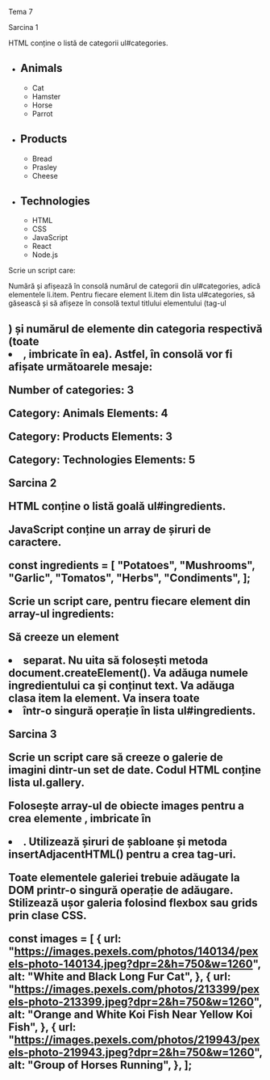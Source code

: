 Tema 7



Sarcina 1



HTML conține o listă de categorii ul#categories.



<ul id="categories">
  <li class="item">
    <h2>Animals</h2>
    <ul>
      <li>Cat</li>
      <li>Hamster</li>
      <li>Horse</li>
      <li>Parrot</li>
    </ul>
  </li>
  <li class="item">
    <h2>Products</h2>
    <ul>
      <li>Bread</li>
      <li>Prasley</li>
      <li>Cheese</li>
    </ul>
  </li>
  <li class="item">
    <h2>Technologies</h2>
    <ul>
      <li>HTML</li>
      <li>CSS</li>
      <li>JavaScript</li>
      <li>React</li>
      <li>Node.js</li>
    </ul>
  </li>
</ul>



Scrie un script care:



Numără și afișează în consolă numărul de categorii din ul#categories, adică elementele li.item.
Pentru fiecare element li.item din lista ul#categories, să găsească și să afișeze în consolă textul titlului elementului (tag-ul <h2>) și numărul de elemente din categoria respectivă (toate <li>, imbricate în ea).
Astfel, în consolă vor fi afișate următoarele mesaje:


Number of categories: 3

Category: Animals
Elements: 4

Category: Products
Elements: 3

Category: Technologies
Elements: 5



Sarcina 2



HTML conține o listă goală ul#ingredients.



<ul id="ingredients"></ul>



JavaScript conține un array de șiruri de caractere.



const ingredients = [
  "Potatoes",
  "Mushrooms",
  "Garlic",
  "Tomatos",
  "Herbs",
  "Condiments",
];



Scrie un script care, pentru fiecare element din array-ul ingredients:



Să creeze un element <li> separat. Nu uita să folosești metoda document.createElement().
Va adăuga numele ingredientului ca și conținut text.
Va adăuga clasa item la element.
Va insera toate <li> într-o singură operație în lista ul#ingredients.


Sarcina 3



Scrie un script care să creeze o galerie de imagini dintr-un set de date. Codul HTML conține lista ul.gallery.



<ul class="gallery"></ul>



Folosește array-ul de obiecte images pentru a crea elemente <img>, imbricate în <li>. Utilizează șiruri de șabloane și metoda insertAdjacentHTML() pentru a crea tag-uri.



Toate elementele galeriei trebuie adăugate la DOM printr-o singură operație de adăugare.
Stilizează ușor galeria folosind flexbox sau grids prin clase CSS.


const images = [
  {
    url: "<https://images.pexels.com/photos/140134/pexels-photo-140134.jpeg?dpr=2&h=750&w=1260>",
    alt: "White and Black Long Fur Cat",
  },
  {
    url: "<https://images.pexels.com/photos/213399/pexels-photo-213399.jpeg?dpr=2&h=750&w=1260>",
    alt: "Orange and White Koi Fish Near Yellow Koi Fish",
  },
  {
    url: "<https://images.pexels.com/photos/219943/pexels-photo-219943.jpeg?dpr=2&h=750&w=1260>",
    alt: "Group of Horses Running",
  },
];